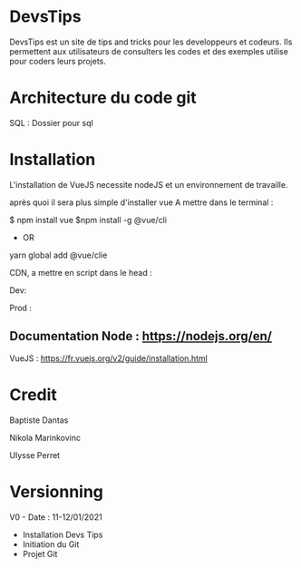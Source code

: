 # DevsTips
DevsTips est un site de tips and tricks pour les developpeurs et codeurs.
Ils permettent aux utilisateurs de consulters les codes et des exemples utilise pour coders leurs projets. 

# Architecture du code git
SQL : Dossier pour sql

# Installation
L'installation de VueJS necessite nodeJS et un environnement de travaille.

après quoi il sera plus simple d'installer vue
A mettre dans le terminal :


$ npm install vue
$npm install -g @vue/cli
* OR 

yarn global add @vue/clie


CDN, a mettre en script dans le head :

Dev: <script src="https://cdn.jsdelivr.net/npm/vue@2/dist/vue.js"></script>

Prod : <script src="https://cdn.jsdelivr.net/npm/vue@2.6.0"></script>

Documentation Node : https://nodejs.org/en/
- 
VueJS :  https://fr.vuejs.org/v2/guide/installation.html

# Credit
Baptiste Dantas

Nikola Marinkovinc

Ulysse Perret

# Versionning
V0 - Date : 11-12/01/2021
- Installation Devs Tips
- Initiation du Git
- Projet Git